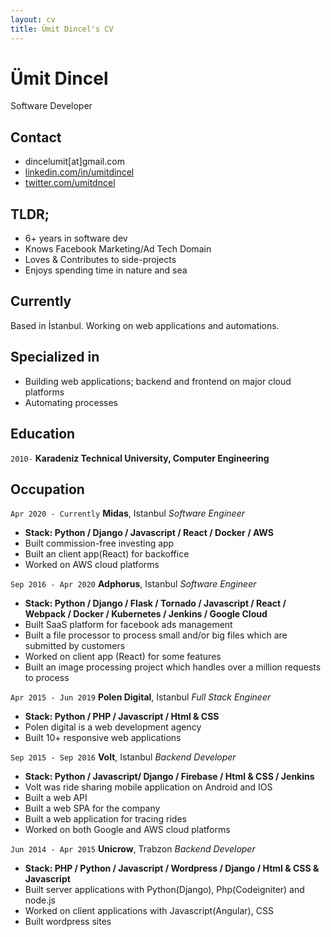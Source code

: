 ```yaml
---
layout: cv
title: Ümit Dincel's CV
---
```

# Ümit Dincel
Software Developer

## Contact

- dincelumit[at]gmail.com
- [linkedin.com/in/umitdincel](https://linkedin.com/in/umitdincel)
- [twitter.com/umitdncel](https://twitter.com/umitdncel)

## TLDR;

- 6+ years in software dev
- Knows Facebook Marketing/Ad Tech Domain
- Loves & Contributes to side-projects
- Enjoys spending time in nature and sea

## Currently

Based in İstanbul. Working on web applications and automations.

## Specialized in

- Building web applications; backend and frontend on major cloud platforms
- Automating processes


## Education

`2010-`
__Karadeniz Technical University, Computer Engineering__


## Occupation

`Apr 2020 - Currently`
__Midas__, Istanbul
_Software Engineer_

- __Stack: Python / Django / Javascript / React / Docker / AWS__
- Built commission-free investing app
- Built an client app(React) for backoffice
- Worked on AWS cloud platforms


`Sep 2016 - Apr 2020`
__Adphorus__, Istanbul
_Software Engineer_

- __Stack: Python / Django / Flask / Tornado / Javascript / React / Webpack / Docker / Kubernetes / Jenkins / Google Cloud__
- Built SaaS platform for facebook ads management
- Built a file processor to process small and/or big files which are submitted by customers
- Worked on client app (React) for some features
- Built an image processing project which handles over a million requests to process

`Apr 2015 - Jun 2019`
__Polen Digital__, Istanbul
_Full Stack Engineer_

- __Stack: Python / PHP / Javascript / Html & CSS__
- Polen digital is a web development agency
- Built 10+ responsive web applications

`Sep 2015 - Sep 2016`
__Volt__, Istanbul
_Backend Developer_

- __Stack: Python / Javascript/ Django / Firebase / Html & CSS / Jenkins__
- Volt was ride sharing mobile application on Android and IOS
- Built a web API
- Built a web SPA for the company
- Built a web application for tracing rides
- Worked on both Google and AWS cloud platforms

`Jun 2014 - Apr 2015`
__Unicrow__, Trabzon
_Backend Developer_

- __Stack: PHP / Python / Javascript / Wordpress / Django / Html & CSS & Javascript__
- Built server applications with Python(Django), Php(Codeigniter) and node.js
- Worked on client applications with Javascript(Angular), CSS
- Built wordpress sites
